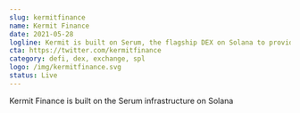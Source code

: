 ```yaml
---
slug: kermitfinance
name: Kermit Finance
date: 2021-05-28
logline: Kermit is built on Serum, the flagship DEX on Solana to provide the users and artists with the best trading experience that allows them to trade their favourite token/NFT on the most user-friendly UI.
cta: https://twitter.com/kermitfinance
category: defi, dex, exchange, spl
logo: /img/kermitfinance.svg
status: Live
---
```


Kermit Finance is built on the Serum infrastructure on Solana